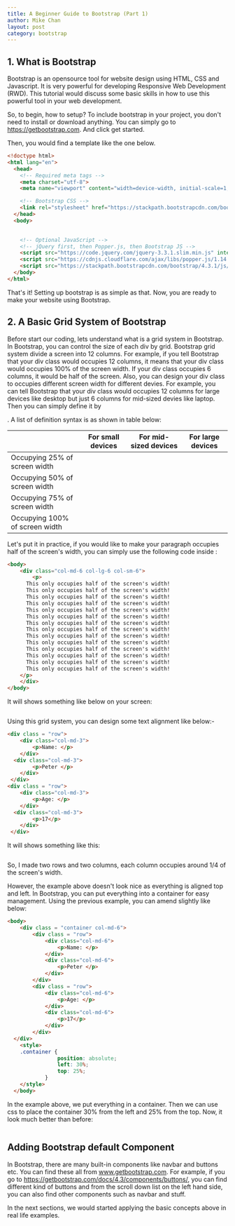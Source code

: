 ```yaml
---
title: A Beginner Guide to Bootstrap (Part 1)
author: Mike Chan
layout: post
category: bootstrap
---
```



## 1. What is Bootstrap

Bootstrap is an opensource tool for website design using HTML, CSS and Javascript. It is very powerful for developing Responsive Web Development (RWD). This tutorial would discuss some basic skills in how to use this powerful tool in your web development. 

So, to begin, how to setup? To include bootstrap in your project, you don't need to install or download anything. You can simply go to https://getbootstrap.com. And click get started.



Then, you would find a template like the one below.

```html
<!doctype html>
<html lang="en">
  <head>
    <!-- Required meta tags -->
    <meta charset="utf-8">
    <meta name="viewport" content="width=device-width, initial-scale=1, shrink-to-fit=no">

    <!-- Bootstrap CSS -->
    <link rel="stylesheet" href="https://stackpath.bootstrapcdn.com/bootstrap/4.3.1/css/bootstrap.min.css" integrity="sha384-ggOyR0iXCbMQv3Xipma34MD+dH/1fQ784/j6cY/iJTQUOhcWr7x9JvoRxT2MZw1T" crossorigin="anonymous">
  </head>
  <body>
   

    <!-- Optional JavaScript -->
    <!-- jQuery first, then Popper.js, then Bootstrap JS -->
    <script src="https://code.jquery.com/jquery-3.3.1.slim.min.js" integrity="sha384-q8i/X+965DzO0rT7abK41JStQIAqVgRVzpbzo5smXKp4YfRvH+8abtTE1Pi6jizo" crossorigin="anonymous"></script>
    <script src="https://cdnjs.cloudflare.com/ajax/libs/popper.js/1.14.7/umd/popper.min.js" integrity="sha384-UO2eT0CpHqdSJQ6hJty5KVphtPhzWj9WO1clHTMGa3JDZwrnQq4sF86dIHNDz0W1" crossorigin="anonymous"></script>
    <script src="https://stackpath.bootstrapcdn.com/bootstrap/4.3.1/js/bootstrap.min.js" integrity="sha384-JjSmVgyd0p3pXB1rRibZUAYoIIy6OrQ6VrjIEaFf/nJGzIxFDsf4x0xIM+B07jRM" crossorigin="anonymous"></script>
  </body>
</html>
```

That's it! Setting up bootstrap is as simple as that. Now, you are ready to make your website using Bootstrap.

## 2. A Basic Grid System of Bootstrap


Before start our coding, lets understand what is a grid system in Bootstrap. In Bootstrap, you can control the size of each div by grid. Bootstrap grid system divide a screen into 12 columns. For example, if you tell Bootstrap that your div class would occupies 12 columns, it means that your div class would occupies 100% of the screen width. If your div class occupies 6 columns, it would be half of the screen. Also, you can design your div class to occupies different screen width for different devies. For example, you can tell Bootstrap that your div class would occupies 12 columns for large devices like desktop but just 6 columns for mid-sized devies like laptop. Then you can simply define it by <div class = "col-lg-12 col-md-6">.  A list of definition syntax is as shown in table below:

|                                | For small devices         | For mid-sized devices     | For large devices         |
| ------------------------------ | ------------------------- | ------------------------- | ------------------------- |
| Occupying 25% of screen width  | <div class = "col-sm-3">  | <div class = "col-md-3">  | <div class = "col-lg-3">  |
| Occupying 50% of screen width  | <div class = "col-sm-6">  | <div class = "col-md-6">  | <div class = "col-lg-6">  |
| Occupying 75% of screen width  | <div class = "col-sm-9">  | <div class = "col-md-9">  | <div class = "col-lg-9">  |
| Occupying 100% of screen width | <div class = "col-sm-12"> | <div class = "col-md-12"> | <div class = "col-lg-12"> |

Let's put it in practice, if you would like to make your paragraph occupies half of the screen's width, you can simply use the following code inside <body>:

```html
<body>
	<div class="col-md-6 col-lg-6 col-sm-6">
		<p>
      This only occupies half of the screen's width! 
      This only occupies half of the screen's width! 
      This only occupies half of the screen's width! 
      This only occupies half of the screen's width! 
      This only occupies half of the screen's width! 
      This only occupies half of the screen's width! 
      This only occupies half of the screen's width! 
      This only occupies half of the screen's width! 
      This only occupies half of the screen's width! 				
      This only occupies half of the screen's width! 
      This only occupies half of the screen's width! 
      This only occupies half of the screen's width! 
      This only occupies half of the screen's width! 
      This only occupies half of the screen's width! 
    </p>
	</div>
</body>
```

It will shows something like below on your screen:

<span class="image"><img src="{{ 'assets/images/bootstraptutorial1.png' | relative_url }}" alt="" /></span>

Using this grid system, you can design some text alignment like below:-

```html
<div class = "row">
	<div class="col-md-3">
		<p>Name: </p>
	</div>
  <div class="col-md-3">
		<p>Peter </p>
	</div>
 </div>
<div class = "row">
	<div class="col-md-3">
		<p>Age: </p>
	</div>
  <div class="col-md-3">
		<p>17</p>
	</div>
 </div>
```

It will shows something like this:

<span class="image"><img src="{{ 'assets/images/bootstraptutorial2.png' | relative_url }}" alt="" /></span>

So, I made two rows and two columns, each column occupies around 1/4 of the screen's width.

However, the example above doesn't look nice as everything is aligned top and left. In Bootstrap, you can put everything into a container for easy management. Using the previous example, you can amend slightly like below:

```html
<body>
    <div class = "container col-md-6">
        <div class = "row">
            <div class="col-md-6">
                <p>Name: </p>
            </div>
            <div class="col-md-6">
                <p>Peter </p>
            </div>
        </div>
        <div class = "row">
            <div class="col-md-6">
                <p>Age: </p>
            </div>
            <div class="col-md-6">
                <p>17</p>
            </div>
        </div>
  </div>
    <style>
    .container {
                position: absolute;
                left: 30%;
                top: 25%;
            }
    </style>
  </body>
```

In the example above, we put everything in a container. Then we can use css to place the container 30% from the left and 25% from the top. Now, it look much better than before:

<span class="image"><img src="{{ 'assets/images/bootstraptutorial3.png' | relative_url }}" alt="" /></span>

## Adding Bootstrap default Component

In Bootstrap, there are many built-in components like navbar and buttons etc. You can find these all from www.getbootstrap.com. For example, if you go to https://getbootstrap.com/docs/4.3/components/buttons/, you can find different kind of buttons and from the scroll down list on the left hand side, you can also find other components such as navbar and stuff.

In the next sections, we would started applying the basic concepts above in real life examples.
